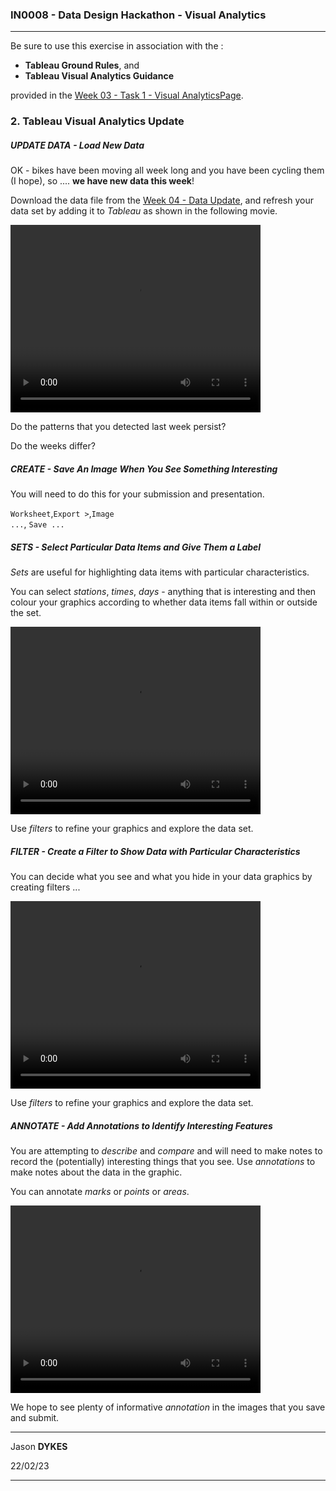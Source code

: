 <link rel="stylesheet" href="https://jsndyks.github.io/sg2047/css/sg2047.css">

### IN0008 - Data Design Hackathon - Visual Analytics

<!---
##### Instructions for the task in which you use a **Tableau** workbook to _describe_ your station and _compare_ it with others using _Visual Analytics_.
You will begin to _make suggestions_ as to how TfL might improve the scheme.
  --->

---

Be sure to use this exercise in association with the :

- **Tableau Ground Rules**, and
- **Tableau Visual Analytics Guidance**

provided in the [Week 03 - Task 1 - Visual AnalyticsPage](https://moodle.city.ac.uk/mod/page/view.php?id=2554491).

### 2. Tableau Visual Analytics Update

##### **UPDATE DATA** - Load New Data

OK - bikes have been moving all week long and you have been cycling them (I hope), so .... **we have new data this week**!

Download the data file from the [Week 04 - Data Update](https://moodle.city.ac.uk/mod/resource/view.php?id=2559204), and refresh your data set by adding it to _Tableau_ as shown in the following movie.

<!--- Tableau Movie  --->
<div class="tableauMovie">
<video width="400" height="300" controls>
  <source src="https://jsndyks.github.io/sg2047/in0008/mov/tableau.SwapData.crop.mov" type="video/mp4"/>
</video>
</div>

Do the patterns that you detected last week persist?

Do the weeks differ?

<div class="clrR"/>

##### **CREATE** - Save An Image When You See Something Interesting

You will need to do this for your submission and presentation.

<code>Worksheet</code>,<code>Export &gt;</code>,<code>Image ...</code>, <code>Save ...</code>

<!---
  - new data,
  filter,
  set,
  annotation,
  layout;

--->

##### **SETS** - Select Particular Data Items and Give Them a Label

_Sets_ are useful for highlighting data items with particular characteristics.

You can select _stations_, _times_, _days_ - anything that is interesting and then colour your graphics according to whether data items fall within or outside the set.

<!--- Tableau Movie  --->
<div class="tableauMovie">
<video width="400" height="300" controls>
  <source src="https://jsndyks.github.io/sg2047/in0008/mov/tableau.Filter.mov" type="video/mp4"/>
</video>
</div>

Use _filters_ to refine your graphics and explore the data set.

<div class="clrR"/>

##### **FILTER** - Create a Filter to Show Data with Particular Characteristics

You can decide what you see and what you hide in your data graphics by creating filters ...

<!--- Tableau Movie  --->
<div class="tableauMovie">
<video width="400" height="300" controls>
  <source src="https://jsndyks.github.io/sg2047/in0008/mov/tableau.Filter.mov" type="video/mp4"/>
</video>
</div>

Use _filters_ to refine your graphics and explore the data set.

<div class="clrR"/>

##### **ANNOTATE** - Add Annotations to Identify Interesting Features

You are attempting to _describe_ and _compare_ and will need to make notes to record the (potentially) interesting things that you see.
Use _annotations_ to make notes about the data in the graphic.

You can annotate _marks_ or _points_ or _areas_.

<!--- Tableau Movie  --->
<div class="tableauMovie">
<video width="400" height="300" controls>
  <source src="https://jsndyks.github.io/sg2047/in0008/mov/tableau.Annotate.mov" type="video/mp4"/>
</video>
</div>

We hope to see plenty of informative _annotation_ in the images that you save and submit.

<div class="clrR"/>

---

Jason **DYKES**<br/>

22/02/23

---
